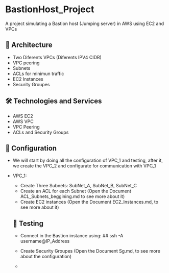 # BastionHost_Project
A project simulating a Bastion host (Jumping server) in AWS using EC2 and VPCs

## 📐 Architecture ##
- Two Diferents VPCs (Diferents IPV4 CIDR)
- VPC peering
- Subnets
- ACLs for minimun traffic 
- EC2 Instances 
- Security Groupes


## 🛠️ Technologies and Services ##
- AWS EC2
- AWS VPC
- VPC Peering
- ACLs and Security Groups


## 🔧 Configuration ##
- We will start by doing all the configuration of VPC_1 and testing, after it, we create the VPC_2 and configurate for communication with VPC_1
- VPC_1:
  - Create Three Subnets: SubNet_A, SubNet_B, SubNet_C
  - Create an ACL for each Subnet (Open the Document ACL_Subnets_beggining.md to see more about it)
  - Create EC2 instances (Open the Document EC2_Instances.md, to see more about it)

  ## 📝 Testing ##
  - Connect in the Bastion instance using:
        ## ssh -A username@IP_Address
  

  - Create Security Groupes (Open the Document Sg.md, to see more about the configuration)
  - 
